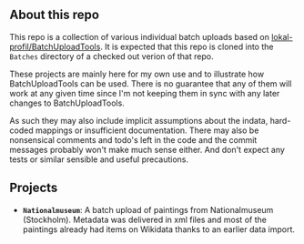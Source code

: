 ## About this repo
This repo is a collection of various individual batch uploads based on
[lokal-profil/BatchUploadTools](https://github.com/lokal-profil/BatchUploadTools).
It is expected that this repo is cloned into the `Batches` directory of a checked
out verion of that repo.

These projects are mainly here for my own use and to illustrate how BatchUploadTools
can be used. There is no guarantee that any of them will work at any given time
since I'm not keeping them in sync with any later changes to BatchUploadTools.

As such they may also include implicit assumptions about the indata, hard-coded
mappings or insufficient documentation. There may also be nonsensical comments
and todo's left in the code and the commit messages probably won't make much
sense either. And don't expect any tests or similar sensible and useful
precautions.

## Projects
* **`Nationalmuseum`**: A batch upload of paintings from Nationalmuseum
  (Stockholm). Metadata was delivered in xml files and most of the paintings
  already had items on Wikidata thanks to an earlier data import.
